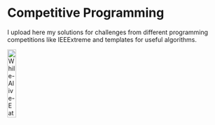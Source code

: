 # Competitive Programming

I upload here my solutions for challenges from different programming competitions like IEEExtreme and templates for useful algorithms.

<img src="https://i.ibb.co/8j304JS/while-alive-eat-sleep-code.png" alt="While-Alive-Eat-Sleep-Code" border="0" height="20%" width="20%">
